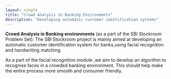 ```yaml
---
layout: single
title: "Crowd Analysis in Banking Environments"
description: "Developing automatic customer identification systems"
---
```

__Crowd Analysis in Banking environments__ $($as a part of the SBI Stockroom Problem Set$)$: The SBI Stockroom project is mainly aimed at developing an automatic customer identification system for banks,using facial recognition and handwriting matching. 

As a part of the facial recognition module ,we aim to develop an algorithm to recognise faces in a crowded banking environment. This should help make the entire process more smooth and consumer friendly.

 
